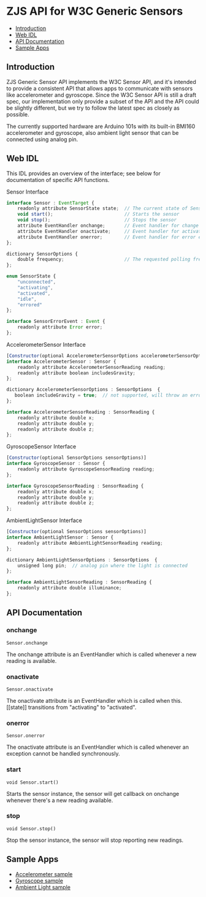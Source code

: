 ZJS API for W3C Generic Sensors
==============================

* [Introduction](#introduction)
* [Web IDL](#web-idl)
* [API Documentation](#api-documentation)
* [Sample Apps](#sample-apps)

Introduction
------------
ZJS Generic Sensor API implements the W3C Sensor API, and it's intended to
provide a consistent API that allows apps to communicate with sensors like
accelerometer and gyroscope. Since the W3C Sensor API is still a draft spec,
our implementation only provide a subset of the API and the API could be
slightly different, but we try to follow the latest spec as closely as possible.

The currently supported hardware are Arduino 101s with its built-in BMI160
accelerometer and gyroscope, also ambient light sensor that can be connected
using analog pin.

Web IDL
-------
This IDL provides an overview of the interface; see below for documentation of
specific API functions.

Sensor Interface
```javascript
interface Sensor : EventTarget {
    readonly attribute SensorState state;  // The current state of Sensor object
    void start();                          // Starts the sensor
    void stop();                           // Stops the sensor
    attribute EventHandler onchange;       // Event handler for change events
    attribute EventHandler onactivate;     // Event handler for activate events
    attribute EventHandler onerror;        // Event handler for error events
};

dictionary SensorOptions {
    double frequency;                      // The requested polling frequency, default is 20 if unset
};

enum SensorState {
    "unconnected",
    "activating",
    "activated",
    "idle",
    "errored"
};

interface SensorErrorEvent : Event {
    readonly attribute Error error;
};
```
AccelerometerSensor Interface
```javascript
[Constructor(optional AccelerometerSensorOptions accelerometerSensorOptions)]
interface AccelerometerSensor : Sensor {
    readonly attribute AccelerometerSensorReading reading;
    readonly attribute boolean includesGravity;
};

dictionary AccelerometerSensorOptions : SensorOptions  {
   boolean includeGravity = true;  // not supported, will throw an error if set
};

interface AccelerometerSensorReading : SensorReading {
    readonly attribute double x;
    readonly attribute double y;
    readonly attribute double z;
};
```

GyroscopeSensor Interface
```javascript
[Constructor(optional SensorOptions sensorOptions)]
interface GyroscopeSensor : Sensor {
    readonly attribute GyroscopeSensorReading reading;
};

interface GyroscopeSensorReading : SensorReading {
    readonly attribute double x;
    readonly attribute double y;
    readonly attribute double z;
};
```
AmbientLightSensor Interface
```javascript
[Constructor(optional SensorOptions sensorOptions)]
interface AmbientLightSensor : Sensor {
    readonly attribute AmbientLightSensorReading reading;
};

dictionary AmbientLightSensorOptions : SensorOptions  {
    unsigned long pin;  // analog pin where the light is connected
};

interface AmbientLightSensorReading : SensorReading {
    readonly attribute double illuminance;
};
```

API Documentation
-----------------

### onchange
`Sensor.onchange`

The onchange attribute is an EventHandler which is called whenever a new reading is available.

### onactivate
`Sensor.onactivate`

The onactivate attribute is an EventHandler which is called when this.[[state]] transitions from "activating" to "activated".

### onerror
`Sensor.onerror`

The onactivate attribute is an EventHandler which is called whenever an exception cannot be handled synchronously.

### start
`void Sensor.start()`

Starts the sensor instance, the sensor will get callback on onchange whenever there's a new reading available.

### stop
`void Sensor.stop()`

Stop the sensor instance, the sensor will stop reporting new readings.

Sample Apps
-----------
* [Accelerometer sample](../samples/Accelerometer.js)
* [Gyroscope sample](../samples/Gyroscope.js)
* [Ambient Light sample](../samples/AmbientLight.js)
